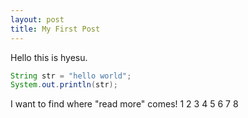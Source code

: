 ```yaml
---
layout: post
title: My First Post
---
```

Hello this is hyesu.
```java
String str = "hello world";
System.out.println(str);
```
I want to find where "read more" comes!
1
2
3
4
5
6
7
8
